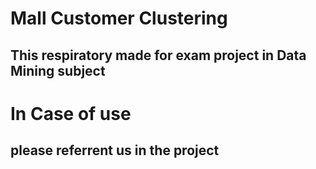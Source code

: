 # Mall Customer Clustering
## This respiratory made for exam project in Data Mining subject

# In Case of use
## please referrent us in the project
